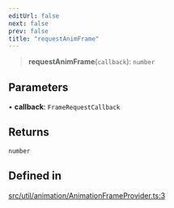 ```yaml
---
editUrl: false
next: false
prev: false
title: "requestAnimFrame"
---
```


> **requestAnimFrame**(`callback`): `number`

## Parameters

• **callback**: `FrameRequestCallback`

## Returns

`number`

## Defined in

[src/util/animation/AnimationFrameProvider.ts:3](https://github.com/fabricjs/fabric.js/blob/8748628df7e9de00ba77413bfc3ad9e9fe9d4f30/src/util/animation/AnimationFrameProvider.ts#L3)
